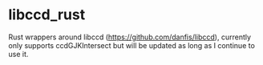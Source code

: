 # libccd_rust

Rust wrappers around libccd (https://github.com/danfis/libccd), currently only supports ccdGJKIntersect but will be updated as long as I continue to use it.
